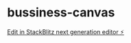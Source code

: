 # bussiness-canvas

[Edit in StackBlitz next generation editor ⚡️](https://stackblitz.com/~/github.com/akito157/bussiness-canvas)